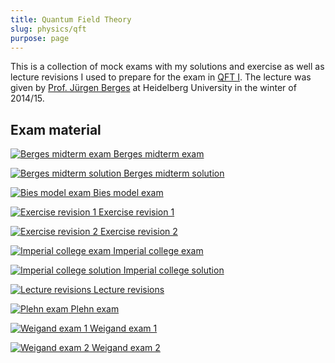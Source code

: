 ```yaml
---
title: Quantum Field Theory
slug: physics/qft
purpose: page
---
```


This is a collection of mock exams with my solutions and exercise as well as lecture revisions I used to prepare for the exam in [QFT I](pdfs/http://www.thphys.uni-heidelberg.de/~berges/teaching.htm). The lecture was given by [Prof. Jürgen Berges](pdfs/http://www.thphys.uni-heidelberg.de/~berges/people.htm) at Heidelberg University in the winter of 2014/15.

## Exam material

<div class="grid docs">

[![Berges midterm exam](thumbnails/berges-midterm-exam.png) Berges midterm exam](pdfs/berges-midterm-exam.pdf)

[![Berges midterm solution](thumbnails/berges-midterm-solution.png) Berges midterm solution](pdfs/berges-midterm-solution.pdf)

[![Bies model exam](thumbnails/bies-model-exam.png) Bies model exam](pdfs/bies-model-exam.pdf)

[![Exercise revision 1](thumbnails/exercise-revision-1.png) Exercise revision 1](pdfs/exercise-revision-1.pdf)

[![Exercise revision 2](thumbnails/exercise-revision-2.png) Exercise revision 2](pdfs/exercise-revision-2.pdf)

[![Imperial college exam](thumbnails/imperial-college-exam.png) Imperial college exam](pdfs/imperial-college-exam.pdf)

[![Imperial college solution](thumbnails/imperial-college-solution.png) Imperial college solution](pdfs/imperial-college-solution.pdf)

[![Lecture revisions](thumbnails/lecture-revisions.png) Lecture revisions](pdfs/lecture-revisions.pdf)

[![Plehn exam](thumbnails/plehn-exam.png) Plehn exam](pdfs/plehn-exam.pdf)

[![Weigand exam 1](thumbnails/weigand-exam-1.png) Weigand exam 1](pdfs/weigand-exam-1.pdf)

[![Weigand exam 2](thumbnails/weigand-exam-2.png) Weigand exam 2](pdfs/weigand-exam-2.pdf)

</div>
